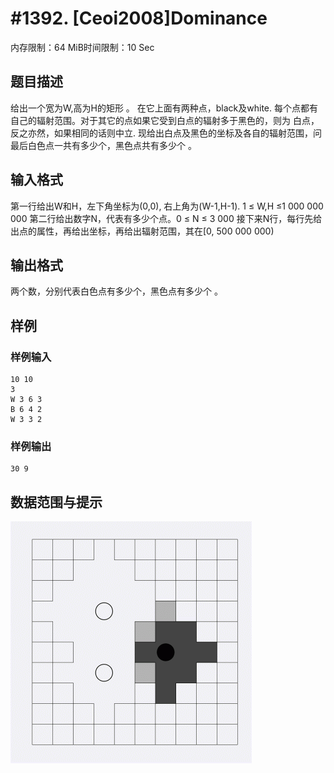 # #1392. [Ceoi2008]Dominance

内存限制：64 MiB时间限制：10 Sec

## 题目描述

给出一个宽为W,高为H的矩形 。
在它上面有两种点，black及white.
每个点都有自己的辐射范围。对于其它的点如果它受到白点的辐射多于黑色的，则为
白点，反之亦然，如果相同的话则中立.
现给出白点及黑色的坐标及各自的辐射范围，问最后白色点一共有多少个，黑色点共有多少个 。

## 输入格式

第一行给出W和H，左下角坐标为(0,0), 右上角为(W-1,H-1).
1 ≤ W,H ≤1 000 000 000
第二行给出数字N，代表有多少个点。0 ≤ N ≤ 3 000
接下来N行，每行先给出点的属性，再给出坐标，再给出辐射范围，其在[0, 500 000 000)

## 输出格式

两个数，分别代表白色点有多少个，黑色点有多少个 。

## 样例

### 样例输入

    
    10 10
    3
    W 3 6 3
    B 6 4 2
    W 3 3 2
    

### 样例输出

    
    30 9
    
    

## 数据范围与提示

![](images/1392.jpg)

